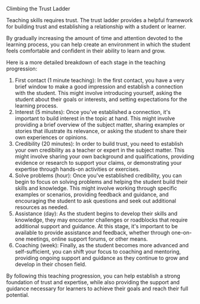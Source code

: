 Climbing the Trust Ladder

Teaching skills requires trust.  The trust ladder provides a helpful framework for building trust and establishing a relationship with a student or learner. 

By gradually increasing the amount of time and attention devoted to the learning process, you can help create an environment in which the student feels comfortable and confident in their ability to learn and grow.

Here is a more detailed breakdown of each stage in the teaching 
progression:

1. First contact (1 minute teaching): In the first contact, you have a very brief window to make a good impression and establish a connection with the student. This might involve introducing yourself, asking the student about their goals or interests, and setting expectations for the learning process.
2. Interest (5 minutes): Once you've established a connection, it's important to build interest in the topic at hand. This might involve providing a brief overview of the subject matter, sharing examples or stories that illustrate its relevance, or asking the student to share their own experiences or opinions.
3. Credibility (20 minutes): In order to build trust, you need to establish your own credibility as a teacher or expert in the subject matter. This might involve sharing your own background and qualifications, providing evidence or research to support your claims, or demonstrating your expertise through hands-on activities or exercises.
4. Solve problems (hour): Once you've established credibility, you can begin to focus on solving problems and helping the student build their skills and knowledge. This might involve working through specific examples or scenarios, providing feedback and guidance, and encouraging the student to ask questions and seek out additional resources as needed.
5. Assistance (day): As the student begins to develop their skills and knowledge, they may encounter challenges or roadblocks that require additional support and guidance. At this stage, it's important to be available to provide assistance and feedback, whether through one-on-one meetings, online support forums, or other means.
6. Coaching (week): Finally, as the student becomes more advanced and self-sufficient, you can shift your focus to coaching and mentoring, providing ongoing support and guidance as they continue to grow and develop in their chosen field.

By following this teaching progression, you can help establish a strong foundation of trust and expertise, while also providing the support and guidance necessary for learners to achieve their goals and reach their full potential.